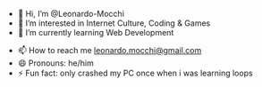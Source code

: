 - 👋 Hi, I’m @Leonardo-Mocchi
- 👀 I’m interested in Internet Culture, Coding & Games
- 🌱 I’m currently learning Web Development
<!--- - 💞️ I’m looking to collaborate on ... --->
- 📫 How to reach me leonardo.mocchi@gmail.com
- 😄 Pronouns: he/him
- ⚡ Fun fact: only crashed my PC once when i was learning loops

<!---
Leonardo-Mocchi/Leonardo-Mocchi is a ✨ special ✨ repository because its `README.md` (this file) appears on your GitHub profile.
You can click the Preview link to take a look at your changes.
--->

